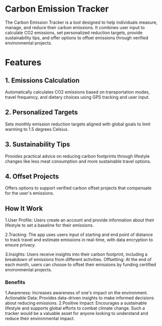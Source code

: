 # Carbon Emission Tracker


The Carbon Emission Tracker is a tool designed to help individuals measure, manage, and reduce their carbon emissions. It combines user input to calculate CO2 emissions, set personalized reduction targets, provide sustainability tips, and offer options to offset emissions through verified environmental projects.

# Features
## 1. Emissions Calculation
Automatically calculates CO2 emissions based on transportation modes, travel frequency, and dietary choices using GPS tracking and user input.

## 2. Personalized Targets
Sets monthly emission reduction targets aligned with global goals to limit warming to 1.5 degrees Celsius.

## 3. Sustainability Tips
Provides practical advice on reducing carbon footprints through lifestyle changes like less meat consumption and more sustainable travel options.

## 4. Offset Projects
Offers options to support verified carbon offset projects that compensate for the user's emissions.

## How It Work
1.User Profile: Users create an account and provide information about their lifestyle to set a baseline for their emissions.

2.Tracking: The app uses users input of starting and end point of distance to track travel and estimate emissions in real-time, with data encryption to ensure privacy.

3.Insights: Users receive insights into their carbon footprint, including a breakdown of emissions from different activities.
Offsetting: At the end of each month, users can choose to offset their emissions by funding certified environmental projects.
### Benefits
1.Awareness: Increases awareness of one's impact on the environment.
Actionable Data: Provides data-driven insights to make informed decisions about reducing emissions.
2.Positive Impact: Encourages a sustainable lifestyle and supports global efforts to combat climate change.
Such a tracker would be a valuable asset for anyone looking to understand and reduce their environmental impact.